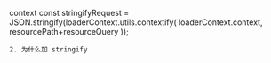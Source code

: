 context
const stringifyRequest = JSON.stringify(loaderContext.utils.contextify(
      loaderContext.context,
      resourcePath+resourceQuery
    ));

    2. 为什么加 stringify
    